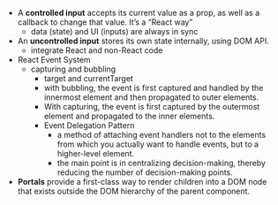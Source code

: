 - A **controlled input** accepts its current value as a prop, as well as a callback to change that value. It’s a “React way”
  - data (state) and UI (inputs) are always in sync
- An **uncontrolled input** stores its own state internally, using DOM API.
  - integrate React and non-React code
- React Event System
  - capturing and bubbling
    - target and currentTarget
    - with bubbling, the event is first captured and handled by the innermost element and then propagated to outer elements.
    - With capturing, the event is first captured by the outermost element and propagated to the inner elements.
    - Event Delegation Pattern
      - a method of attaching event handlers not to the elements from which you actually want to handle events, but to a higher-level element.
      - the main point is in centralizing decision-making, thereby reducing the number of decision-making points.
- **Portals** provide a first-class way to render children into a DOM node that exists outside the DOM hierarchy of the parent component.
